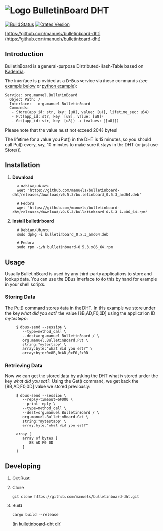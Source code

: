 ![](https://github.com/manuels/bulletinboard-dht/raw/master/icon.png "Logo") BulletinBoard DHT
=================

[![Build Status](https://travis-ci.org/manuels/bulletinboard-dht.svg?branch=master)](https://travis-ci.org/manuels/bulletinboard-dht)
[![Crates Version](https://img.shields.io/crates/v/bulletinboard.svg)](https://crates.io/crates/bulletinboard)

[https://github.com/manuels/bulletinboard-dht](https://github.com/manuels/bulletinboard-dht)

Introduction
------------

BulletinBoard is a general-purpose Distributed-Hash-Table based on [Kademlia](http://pdos.csail.mit.edu/~petar/papers/maymounkov-kademlia-lncs.pdf).

The interface is provided as a D-Bus service via these commands (see [example below](#usage) or [python example](https://github.com/manuels/bulletinboard-dht/tree/master/examples/example.py)):

    Service: org.manuel.BulletinBoard
      Object Path: /
      Interface:   org.manuel.BulletinBoard
      Commands:
       - Store(app_id: str, key: [u8], value: [u8], lifetime_sec: u64)
       - Put(app_id: str, key: [u8], value: [u8])
       - Get(app_id: str, key: [u8]) -> (values: [[u8]])

Please note that the value must not exceed 2048 bytes!

The lifetime for a value you Put() in the DHT is 15 minutes, so you should call Put() every, say, 10 minutes to make sure it stays in the DHT (or just use Store()).


Installation
------------

1) **Download**

         # Debian/Ubuntu
         wget 'https://github.com/manuels/bulletinboard-dht/releases/download/v0.5.3/bulletinboard_0.5.3_amd64.deb'

         # Fedora
         wget 'https://github.com/manuels/bulletinboard-dht/releases/download/v0.5.3/bulletinboard-0.5.3-1.x86_64.rpm'

2) **Install bulletinboard**

         # Debian/Ubuntu
         sudo dpkg -i bulletinboard_0.5.3_amd64.deb

         # Fedora
         sudo rpm -ivh bulletinboard-0.5.3.x86_64.rpm

Usage
-----

Usually BulletinBoard is used by any third-party applications to store and lookup data.
You can use the DBus interface to do this by hand for example in your shell scripts.

### Storing Data

The Put() command stores data in the DHT.
In this example we store under the key *what did you eat?* the value [8B,AD,F0,0D] using
the application ID *mytestapp*:

         $ dbus-send --session \
            --type=method_call \
            --dest=org.manuel.BulletinBoard / \
            org.manuel.BulletinBoard.Put \
            string:"mytestapp" \
            array:byte:"what did you eat?" \
            array:byte:0x8B,0xAD,0xF0,0x0D

### Retrieving Data

Now we can get the stored data by asking the DHT what is stored under
the key *what did you eat?*.
Using the Get() command, we get back the [8B,AD,F0,0D] value we stored previously:

         $ dbus-send --session \
            --reply-timeout=60000 \
            --print-reply \
            --type=method_call \
            --dest=org.manuel.BulletinBoard / \
            org.manuel.BulletinBoard.Get \
            string:"mytestapp" \
            array:byte:"what did you eat?"

         array [
            array of bytes [
               8B AD F0 0D
            ]
         ]

Developing
----------

1)   Get [Rust](http://www.rust-lang.org/)

2)   Clone

         git clone https://github.com/manuels/bulletinboard-dht.git

3)   Build

         cargo build --release

     (in bulletinboard-dht dir)

